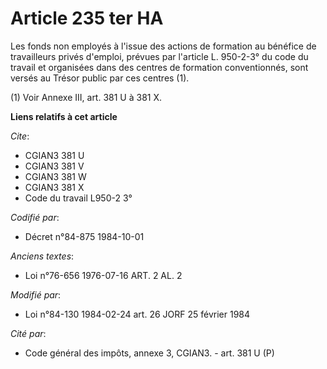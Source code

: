 # Article 235 ter HA

Les fonds non employés à l'issue des actions de formation au bénéfice de travailleurs privés d'emploi, prévues par l'article
L. 950-2-3° du code du travail et organisées dans des centres de formation conventionnés, sont versés au Trésor public par
ces centres (1).

(1) Voir Annexe III, art. 381 U à 381 X.

**Liens relatifs à cet article**

_Cite_:

  - CGIAN3 381 U
  - CGIAN3 381 V
  - CGIAN3 381 W
  - CGIAN3 381 X
  - Code du travail L950-2 3°

_Codifié par_:

  - Décret n°84-875 1984-10-01

_Anciens textes_:

  - Loi n°76-656 1976-07-16 ART. 2 AL. 2

_Modifié par_:

  - Loi n°84-130 1984-02-24 art. 26 JORF 25 février 1984

_Cité par_:

  - Code général des impôts, annexe 3, CGIAN3. - art. 381 U (P)
